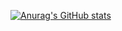 [![Anurag's GitHub stats](https://github-readme-stats.vercel.app/api?username=RabGH)](https://github.com/anuraghazra/github-readme-stats)
